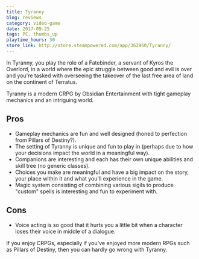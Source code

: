 ```yaml
---
title: Tyranny
blog: reviews
category: video-game
date: 2017-09-25
tags: PC, thumbs_up
playtime_hours: 30
store_link: http://store.steampowered.com/app/362960/Tyranny/
---
```

In Tyranny, you play the role of a Fatebinder, a servant of Kyros the Overlord, in a world where the epic struggle between good and evil is over and you're tasked with overseeing the takeover of the last free area of land on the continent of Terratus.

Tyranny is a modern CRPG by Obsidian Entertainment with tight gameplay mechanics and an intriguing world.

## Pros

- Gameplay mechanics are fun and well designed (honed to perfection from Pillars of Destiny?).
- The setting of Tyranny is unique and fun to play in (perhaps due to how your decisions impact the world in a meaningful way).
- Companions are interesting and each has their own unique abilities and skill tree (no generic classes).
- Choices you make are meaningful and have a big impact on the story, your place within it and what you'll experience in the game.
- Magic system consisting of combining various sigils to produce "custom" spells is interesting and fun to experiment with.

## Cons

- Voice acting is so good that it hurts you a little bit when a character loses their voice in middle of a dialogue.

If you enjoy CRPGs, especially if you've enjoyed more modern RPGs such as Pillars of Destiny, then you can hardly go wrong with Tyranny.
